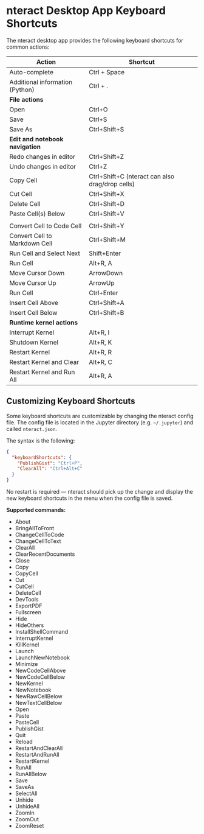 # nteract Desktop App Keyboard Shortcuts

The nteract desktop app provides the following keyboard shortcuts for common actions:

| Action                           | Shortcut                                        |
| -------------------------------- | ----------------------------------------------- |
| Auto-complete                    | Ctrl + Space                                    |
| Additional information (Python)  | Ctrl + .                                        |
| **File actions**                 |                                                 |
| Open                             | Ctrl+O                                          |
| Save                             | Ctrl+S                                          |
| Save As                          | Ctrl+Shift+S                                    |
| **Edit and notebook navigation** |                                                 |
| Redo changes in editor           | Ctrl+Shift+Z                                    |
| Undo changes in editor           | Ctrl+Z                                          |
| Copy Cell                        | Ctrl+Shift+C (nteract can also drag/drop cells) |
| Cut Cell                         | Ctrl+Shift+X                                    |
| Delete Cell                      | Ctrl+Shift+D                                    |
| Paste Cell(s) Below              | Ctrl+Shift+V                                    |
|                                  |                                                 |
| Convert Cell to Code Cell        | Ctrl+Shift+Y                                    |
| Convert Cell to Markdown Cell    | Ctrl+Shift+M                                    |
| Run Cell and Select Next         | Shift+Enter                                     |
| Run Cell                         | Alt+R, A                                        |
| Move Cursor Down                 | ArrowDown                                       |
| Move Cursor Up                   | ArrowUp                                         |
| Run Cell                         | Ctrl+Enter                                      |
| Insert Cell Above                | Ctrl+Shift+A                                    |
| Insert Cell Below                | Ctrl+Shift+B                                    |
| **Runtime kernel actions**       |                                                 |
| Interrupt Kernel                 | Alt+R, I                                        |
| Shutdown Kernel                  | Alt+R, K                                        |
| Restart Kernel                   | Alt+R, R                                        |
| Restart Kernel and Clear         | Alt+R, C                                        |
| Restart Kernel and Run All       | Alt+R, A                                        |

## Customizing Keyboard Shortcuts

Some keyboard shortcuts are customizable by changing the nteract config file. The config file is located in the Jupyter directory (e.g. `~/.jupyter`) and called `nteract.json`.

The syntax is the following:
```json
{
  "keyboardShortcuts": {
    "PublishGist": "Ctrl+P",
    "ClearAll": "Ctrl+Alt+C"
  }
}
```
No restart is required &mdash; nteract should pick up the change and display the new keyboard shortcuts in the menu when the config file is saved.

**Supported commands:**
* About
* BringAllToFront
* ChangeCellToCode
* ChangeCellToText
* ClearAll
* ClearRecentDocuments
* Close
* Copy
* CopyCell
* Cut
* CutCell
* DeleteCell
* DevTools
* ExportPDF
* Fullscreen
* Hide
* HideOthers
* InstallShellCommand
* InterruptKernel
* KillKernel
* Launch
* LaunchNewNotebook
* Minimize
* NewCodeCellAbove
* NewCodeCellBelow
* NewKernel
* NewNotebook
* NewRawCellBelow
* NewTextCellBelow
* Open
* Paste
* PasteCell
* PublishGist
* Quit
* Reload
* RestartAndClearAll
* RestartAndRunAll
* RestartKernel
* RunAll
* RunAllBelow
* Save
* SaveAs
* SelectAll
* Unhide
* UnhideAll
* ZoomIn
* ZoomOut
* ZoomReset
